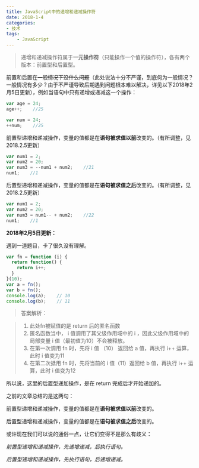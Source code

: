 ```yaml
---
title: JavaScript中的递增和递减操作符
date: 2018-1-4
categories: 
- 技术
tags: 
    - JavaScript
---
```


> 递增和递减操作符属于**一元操作符**（只能操作一个值的操作符），各有两个版本：前置型和后置型。



前置和后置在~~一般情况下没什么问题~~（此处说法十分不严谨，到底何为一般情况？一般情况有多少？由于不严谨导致后期遇到问题根本难以解决，详见以下2018年2月5日更新），例如当语句中只有递增或递减这一个操作：

```javascript
var age = 24;
age++;    //25

var num = 24;
++num;    //25
```

前置型递增和递减操作，变量的值都是在**语句被求值以前**改变的。（有所调整，见2018.2.5更新）

```javascript
var num1 = 2;
var num2 = 20;
var num3 = --num1 + num2;    //21
num1;    //1
```

后置型递增和递减操作，变量的值都是在**语句被求值之后**改变的。（有所调整，见2018.2.5更新）

```javascript
var num1 = 2;
var num2 = 20;
var num3 = num1-- + num2;    //22
num1;    //1
```



**2018年2月5日更新：**

遇到一道题目，卡了很久没有理解。

```javascript
var fn = function (i) {
  return function() {
    return i++;
  }
}(10);
var a = fn();
var b = fn();
console.log(a);    // 10
console.log(b);    // 11
```

> 答案解析：


> 1. 此处fn被赋值的是 return 后的匿名函数
> 2. 匿名函数当中， i 值调用了其父级作用域中的 i ，因此父级作用域中的局部变量 i 值（最初值为10）不会被释放。
> 3. 在第一次调用 fn 时，先将 i 值 （10） 返回给 a 值，再执行 i++ 运算，此时 i 值变为11
> 4. 在第二次抵用 fn 时，先将当前的 i 值（11）返回给 b 值，再执行 i++ 运算，此时 i 值变为12

所以说，这里的后置型递加操作，是在 return 完成后才开始递加的。



之前的文章总结的是这两句：

前置型递增和递减操作，变量的值都是在**语句被求值以前**改变的。

后置型递增和递减操作，变量的值都是在**语句被求值之后**改变的。



或许现在我们可以说的通俗一点，让它们变得不是那么有歧义：

*前置型递增和递减操作，先递增递减，后执行语句。*

*后置型递增和递减操作，先执行语句，后递增递减。*

